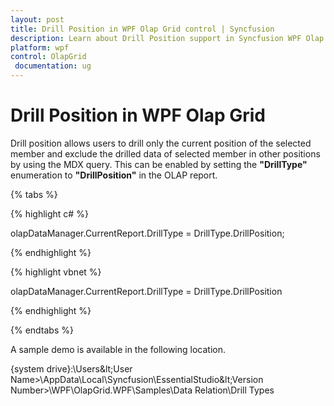 ```yaml
---
layout: post
title: Drill Position in WPF Olap Grid control | Syncfusion
description: Learn about Drill Position support in Syncfusion WPF Olap Grid control, its elements and more details.
platform: wpf
control: OlapGrid
 documentation: ug
---
```


# Drill Position in WPF Olap Grid

Drill position allows users to drill only the current position of the selected member and exclude the drilled data of selected member in other positions by using the MDX query. This can be enabled by setting the **"DrillType"** enumeration to **"DrillPosition"** in the OLAP report.

{% tabs %}

{% highlight c# %}

olapDataManager.CurrentReport.DrillType = DrillType.DrillPosition;

{% endhighlight %}

{% highlight vbnet %}

olapDataManager.CurrentReport.DrillType = DrillType.DrillPosition

{% endhighlight %}

{% endtabs %}

A sample demo is available in the following location.

{system drive}:\Users\&lt;User Name&gt;\AppData\Local\Syncfusion\EssentialStudio\&lt;Version Number&gt;\WPF\OlapGrid.WPF\Samples\Data Relation\Drill Types





